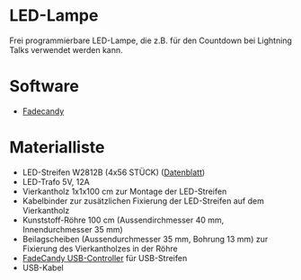 # LED-Lampe
Frei programmierbare LED-Lampe, die z.B. für den Countdown bei Lightning Talks verwendet werden kann.

# Software

* [Fadecandy](https://github.com/scanlime/fadecandy)

# Materialliste

* LED-Streifen W2812B (4x56 STÜCK) ([Datenblatt](https://www.seeedstudio.com/document/pdf/WS2812B%20Datasheet.pdf))
* LED-Trafo 5V, 12A
* Vierkantholz 1x1x100 cm zur Montage der LED-Streifen
* Kabelbinder zur zusätzlichen Fixierung der LED-Streifen auf dem Vierkantholz
* Kunststoff-Röhre 100 cm (Aussendirchmesser 40 mm, Innendurchmesser 35 mm)
* Beilagscheiben (Aussendurchmesser 35 mm, Bohrung 13 mm) zur Fixierung des Vierkantholzes in der Röhre
* [FadeCandy USB-Controller](https://www.adafruit.com/product/1689) für USB-Streifen
* USB-Kabel

